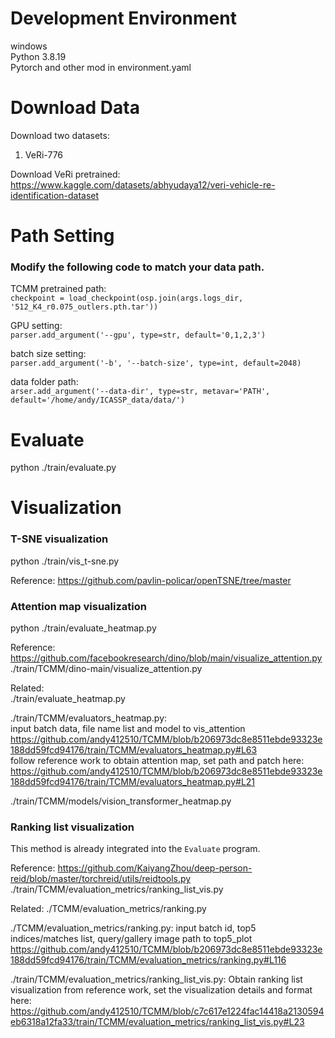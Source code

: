 # Development Environment
windows  
Python 3.8.19  
Pytorch
and other mod in environment.yaml
# Download Data
Download two datasets:  
1. VeRi-776
    
Download VeRi pretrained:  
https://www.kaggle.com/datasets/abhyudaya12/veri-vehicle-re-identification-dataset

# Path Setting 
### Modify the following code to match your data path.
TCMM pretrained path:  
`checkpoint = load_checkpoint(osp.join(args.logs_dir, '512_K4_r0.075_outlers.pth.tar'))`

GPU setting:  
`parser.add_argument('--gpu', type=str, default='0,1,2,3')`

batch size setting:  
`parser.add_argument('-b', '--batch-size', type=int, default=2048)`

data folder path:  
`arser.add_argument('--data-dir', type=str, metavar='PATH', default='/home/andy/ICASSP_data/data/')` 

# Evaluate
python ./train/evaluate.py

# Visualization
### T-SNE visualization
python ./train/vis_t-sne.py  

Reference: https://github.com/pavlin-policar/openTSNE/tree/master  

### Attention map visualization
python ./train/evaluate_heatmap.py  

Reference: https://github.com/facebookresearch/dino/blob/main/visualize_attention.py  
./train/TCMM/dino-main/visualize_attention.py  

Related:  
./train/evaluate_heatmap.py  

./train/TCMM/evaluators_heatmap.py:  
input batch data, file name list and model to vis_attention  
https://github.com/andy412510/TCMM/blob/b206973dc8e8511ebde93323e188dd59fcd94176/train/TCMM/evaluators_heatmap.py#L63  
follow reference work to obtain attention map, set path and patch here:  
https://github.com/andy412510/TCMM/blob/b206973dc8e8511ebde93323e188dd59fcd94176/train/TCMM/evaluators_heatmap.py#L21  

./train/TCMM/models/vision_transformer_heatmap.py  
### Ranking list visualization
This method is already integrated into the `Evaluate` program.

Reference: https://github.com/KaiyangZhou/deep-person-reid/blob/master/torchreid/utils/reidtools.py
./train/TCMM/evaluation_metrics/ranking_list_vis.py

Related:
./TCMM/evaluation_metrics/ranking.py

./TCMM/evaluation_metrics/ranking.py:
input batch id, top5 indices/matches list, query/gallery image path to top5_plot
https://github.com/andy412510/TCMM/blob/b206973dc8e8511ebde93323e188dd59fcd94176/train/TCMM/evaluation_metrics/ranking.py#L116

./train/TCMM/evaluation_metrics/ranking_list_vis.py:
Obtain ranking list visualization from reference work, set the visualization details and format here:
https://github.com/andy412510/TCMM/blob/c7c617e1224fac14418a2130594eb6318a12fa33/train/TCMM/evaluation_metrics/ranking_list_vis.py#L23
